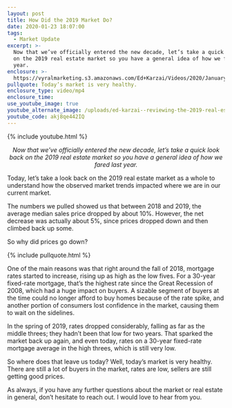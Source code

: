 ```yaml
---
layout: post
title: How Did the 2019 Market Do?
date: 2020-01-23 18:07:00
tags:
  - Market Update
excerpt: >-
  Now that we’ve officially entered the new decade, let’s take a quick look back
  on the 2019 real estate market so you have a general idea of how we fared last
  year.
enclosure: >-
  https://vyralmarketing.s3.amazonaws.com/Ed+Karzai/Videos/2020/January/How+Did+the+2019+Market+Do_.mp4
pullquote: Today’s market is very healthy.
enclosure_type: video/mp4
enclosure_time:
use_youtube_image: true
youtube_alternate_image: /uploads/ed-karzai--reviewing-the-2019-real-estate-market-youtube.jpg
youtube_code: akj8qe442IQ
---
```


{% include youtube.html %}

<p style="text-align: center;"><em>Now that we’ve officially entered the new decade, let’s take a quick look back on the 2019 real estate market so you have a general idea of how we fared last year.</em></p>

Today, let’s take a look back on the 2019 real estate market as a whole to understand how the observed market trends impacted where we are in our current market.

The numbers we pulled showed us that between 2018 and 2019, the average median sales price dropped by about 10%. However, the net decrease was actually about 5%, since prices dropped down and then climbed back up some.

So why did prices go down?

{% include pullquote.html %}&nbsp;

One of the main reasons was that right around the fall of 2018, mortgage rates started to increase, rising up as high as the low fives. For a 30-year fixed-rate mortgage, that’s the highest rate since the Great Recession of 2008, which had a huge impact on buyers. A sizable segment of buyers at the time could no longer afford to buy homes because of the rate spike, and another portion of consumers lost confidence in the market, causing them to wait on the sidelines.

In the spring of 2019, rates dropped considerably, falling as far as the middle threes; they hadn’t been that low for two years. That sparked the market back up again, and even today, rates on a 30-year fixed-rate mortgage average in the high threes, which is still very low.

So where does that leave us today? Well, today’s market is very healthy. There are still a lot of buyers in the market, rates are low, sellers are still getting good prices.

As always, if you have any further questions about the market or real estate in general, don’t hesitate to reach out. I would love to hear from you.